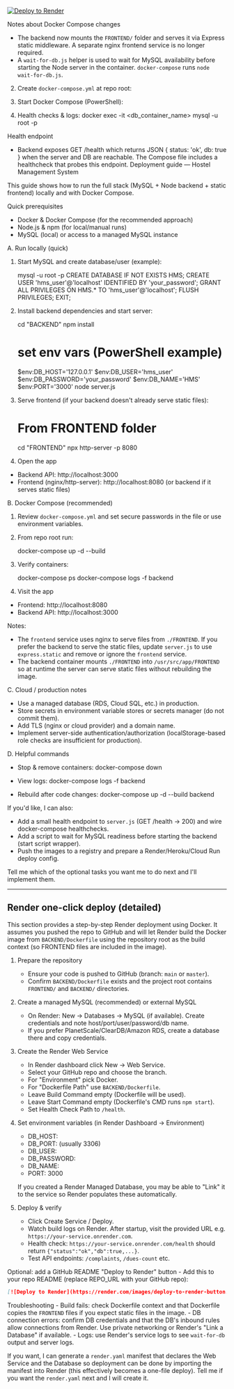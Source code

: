 [![Deploy to Render](https://render.com/images/deploy-to-render-button.svg)](https://dashboard.render.com/start/docker?repo=https://github.com/vinayvadlakondagoud/hostel-management-system)

Notes about Docker Compose changes
- The backend now mounts the `FRONTEND/` folder and serves it via Express static middleware. A separate nginx frontend service is no longer required.
- A `wait-for-db.js` helper is used to wait for MySQL availability before starting the Node server in the container. `docker-compose` runs `node wait-for-db.js`.

2. Create `docker-compose.yml` at repo root:
3. Start Docker Compose (PowerShell):

4. Health checks & logs:
    docker exec -it <db_container_name> mysql -u root -p

Health endpoint
- Backend exposes GET /health which returns JSON { status: 'ok', db: true } when the server and DB are reachable. The Compose file includes a healthcheck that probes this endpoint.
Deployment guide — Hostel Management System

This guide shows how to run the full stack (MySQL + Node backend + static frontend) locally and with Docker Compose.

Quick prerequisites
- Docker & Docker Compose (for the recommended approach)
- Node.js & npm (for local/manual runs)
- MySQL (local) or access to a managed MySQL instance

A. Run locally (quick)
1. Start MySQL and create database/user (example):

    mysql -u root -p
    CREATE DATABASE IF NOT EXISTS HMS;
    CREATE USER 'hms_user'@'localhost' IDENTIFIED BY 'your_password';
    GRANT ALL PRIVILEGES ON HMS.* TO 'hms_user'@'localhost';
    FLUSH PRIVILEGES;
    EXIT;

2. Install backend dependencies and start server:

    cd "BACKEND"
    npm install

    # set env vars (PowerShell example)
    $env:DB_HOST='127.0.0.1'
    $env:DB_USER='hms_user'
    $env:DB_PASSWORD='your_password'
    $env:DB_NAME='HMS'
    $env:PORT='3000'
    node server.js

3. Serve frontend (if your backend doesn't already serve static files):

    # From FRONTEND folder
    cd "FRONTEND"
    npx http-server -p 8080

4. Open the app
- Backend API: http://localhost:3000
- Frontend (nginx/http-server): http://localhost:8080 (or backend if it serves static files)

B. Docker Compose (recommended)
1. Review `docker-compose.yml` and set secure passwords in the file or use environment variables.
2. From repo root run:

    docker-compose up -d --build

3. Verify containers:

    docker-compose ps
    docker-compose logs -f backend

4. Visit the app
- Frontend: http://localhost:8080
- Backend API: http://localhost:3000

Notes:
- The `frontend` service uses nginx to serve files from `./FRONTEND`. If you prefer the backend to serve the static files, update `server.js` to use `express.static` and remove or ignore the `frontend` service.
- The backend container mounts `./FRONTEND` into `/usr/src/app/FRONTEND` so at runtime the server can serve static files without rebuilding the image.

C. Cloud / production notes
- Use a managed database (RDS, Cloud SQL, etc.) in production.
- Store secrets in environment variable stores or secrets manager (do not commit them).
- Add TLS (nginx or cloud provider) and a domain name.
- Implement server-side authentication/authorization (localStorage-based role checks are insufficient for production).

D. Helpful commands
- Stop & remove containers:
    docker-compose down

- View logs:
    docker-compose logs -f backend

- Rebuild after code changes:
    docker-compose up -d --build backend

If you'd like, I can also:
- Add a small health endpoint to `server.js` (GET /health → 200) and wire docker-compose healthchecks.
- Add a script to wait for MySQL readiness before starting the backend (start script wrapper).
- Push the images to a registry and prepare a Render/Heroku/Cloud Run deploy config.

Tell me which of the optional tasks you want me to do next and I'll implement them.

---

Render one-click deploy (detailed)
----------------------------------
This section provides a step-by-step Render deployment using Docker. It assumes you pushed the repo to GitHub and will let Render build the Docker image from `BACKEND/Dockerfile` using the repository root as the build context (so FRONTEND files are included in the image).

1) Prepare the repository
    - Ensure your code is pushed to GitHub (branch: `main` or `master`).
    - Confirm `BACKEND/Dockerfile` exists and the project root contains `FRONTEND/` and `BACKEND/` directories.

2) Create a managed MySQL (recommended) or external MySQL
    - On Render: New → Databases → MySQL (if available). Create credentials and note host/port/user/password/db name.
    - If you prefer PlanetScale/ClearDB/Amazon RDS, create a database there and copy credentials.

3) Create the Render Web Service
    - In Render dashboard click New → Web Service.
    - Select your GitHub repo and choose the branch.
    - For "Environment" pick Docker.
    - For "Dockerfile Path" use `BACKEND/Dockerfile`.
    - Leave Build Command empty (Dockerfile will be used).
    - Leave Start Command empty (Dockerfile's CMD runs `npm start`).
    - Set Health Check Path to `/health`.

4) Set environment variables (in Render Dashboard → Environment)
    - DB_HOST: <managed-db-host>
    - DB_PORT: <managed-db-port> (usually 3306)
    - DB_USER: <db-username>
    - DB_PASSWORD: <db-password>
    - DB_NAME: <db-name>
    - PORT: 3000

    If you created a Render Managed Database, you may be able to "Link" it to the service so Render populates these automatically.

5) Deploy & verify
    - Click Create Service / Deploy.
    - Watch build logs on Render. After startup, visit the provided URL e.g. `https://your-service.onrender.com`.
    - Health check: `https://your-service.onrender.com/health` should return `{"status":"ok","db":true,...}`.
    - Test API endpoints: `/complaints`, `/dues-count` etc.

Optional: add a GitHub README "Deploy to Render" button
    - Add this to your repo README (replace REPO_URL with your GitHub repo):

```markdown
[![Deploy to Render](https://render.com/images/deploy-to-render-button.svg)](https://dashboard.render.com/start/docker?repo=REPO_URL)
```

Troubleshooting
    - Build fails: check Dockerfile context and that Dockerfile copies the `FRONTEND` files if you expect static files in the image.
    - DB connection errors: confirm DB credentials and that the DB's inbound rules allow connections from Render. Use private networking or Render's "Link a Database" if available.
    - Logs: use Render's service logs to see `wait-for-db` output and server logs.

If you want, I can generate a `render.yaml` manifest that declares the Web Service and the Database so deployment can be done by importing the manifest into Render (this effectively becomes a one-file deploy). Tell me if you want the `render.yaml` next and I will create it.